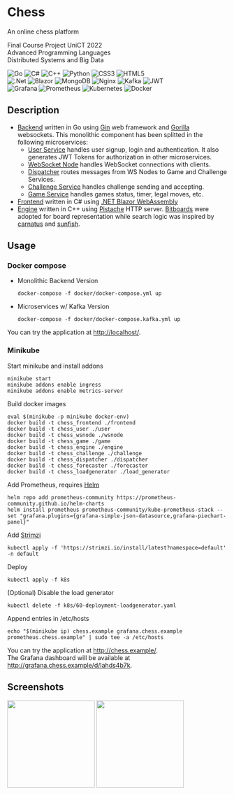 # Chess
An online chess platform

Final Course Project UniCT 2022  
Advanced Programming Languages  
Distributed Systems and Big Data

![Go](https://img.shields.io/badge/Go-white.svg?style=flat&logo=go&logoColor=00ADD8)
![C#](https://img.shields.io/badge/C%23-white.svg?style=flat&logo=c-sharp&logoColor=239120)
![C++](https://img.shields.io/badge/C++-white.svg?style=flat&logo=c%2B%2B&logoColor=00599C)
![Python](https://img.shields.io/badge/Python-white?style=flat&logo=python&logoColor=3670A0)
![CSS3](https://img.shields.io/badge/CSS3-white.svg?styleflat&logo=css3&logoColor=1572B6)
![HTML5](https://img.shields.io/badge/HTML5-white.svg?style=flat&logo=html5&logoColor=E34F26)  
![.Net](https://img.shields.io/badge/.NET-white?style=flat&logo=.net&logoColor=5C2D91)
![Blazor](https://img.shields.io/badge/Blazor-white?style=flat&logo=blazor&logoColor=512BD4)
![MongoDB](https://img.shields.io/badge/MongoDB-white.svg?style=flat&logo=mongodb&logoColor=4ea94b)
![Nginx](https://img.shields.io/badge/Nginx-white.svg?style=flat&logo=nginx&logoColor=009639)
![Kafka](https://img.shields.io/badge/Kafka-white.svg?style=flat&logo=apachekafka&logoColor=231F20)
![JWT](https://img.shields.io/badge/JWT-white?style=flat&logo=JSON%20web%20tokens&logoColor=black)  
![Grafana](https://img.shields.io/badge/Grafana-white.svg?style=flat&logo=grafana&logoColor=F46800)
![Prometheus](https://img.shields.io/badge/Prometheus-white.svg?style=flat&logo=prometheus&logoColor=E6522C)
![Kubernetes](https://img.shields.io/badge/Kubernetes-white.svg?style=flat&logo=kubernetes&logoColor=326ce5)
![Docker](https://img.shields.io/badge/Docker-white.svg?style=flat&logo=docker&logoColor=0db7ed)

## Description
- [Backend](https://github.com/Haimrich/chess/tree/main/backend) written in Go using [Gin](https://github.com/gin-gonic/gin) web framework and [Gorilla](https://github.com/gorilla/websocket) websockets. This monolithic component has been splitted in the following microservices:
  - [User Service](https://github.com/Haimrich/chess/tree/main/user) handles user signup, login and authentication. It also generates JWT Tokens for authorization in other microservices.
  - [WebSocket Node](https://github.com/Haimrich/chess/tree/main/wsnode) handles WebSocket connections with clients.
  - [Dispatcher](https://github.com/Haimrich/chess/tree/main/dispatcher) routes messages from WS Nodes to Game and Challenge Services.
  - [Challenge Service](https://github.com/Haimrich/chess/tree/main/dispatcher) handles challenge sending and accepting.
  - [Game Service](https://github.com/Haimrich/chess/tree/main/dispatcher) handles games status, timer, legal moves, etc.
- [Frontend](https://github.com/Haimrich/chess/tree/main/frontend) written in C# using [.NET Blazor WebAssembly](https://dotnet.microsoft.com/en-us/apps/aspnet/web-apps/blazor)
- [Engine](https://github.com/Haimrich/chess/tree/main/engine) written in C++ using [Pistache](https://github.com/pistacheio/pistache) HTTP server. [Bitboards](https://www.chessprogramming.org/Bitboards) were adopted for board representation while search logic was inspired by [carnatus](https://github.com/zserge/carnatus) and [sunfish](https://github.com/thomasahle/sunfish).

## Usage

### Docker compose

- Monolithic Backend Version

  ```
  docker-compose -f docker/docker-compose.yml up
  ```
- Microservices w/ Kafka Version

  ```
  docker-compose -f docker/docker-compose.kafka.yml up
  ```
  
You can try the application at <http://localhost/>.  

### Minikube
Start minikube and install addons
```shell 
minikube start
minikube addons enable ingress
minikube addons enable metrics-server
```
Build docker images
```shell 
eval $(minikube -p minikube docker-env)
docker build -t chess_frontend ./frontend
docker build -t chess_user ./user
docker build -t chess_wsnode ./wsnode
docker build -t chess_game ./game
docker build -t chess_engine ./engine
docker build -t chess_challenge ./challenge
docker build -t chess_dispatcher ./dispatcher
docker build -t chess_forecaster ./forecaster
docker build -t chess_loadgenerator ./load_generator
```
Add Prometheus, requires [Helm](https://helm.sh/)
```shell 
helm repo add prometheus-community https://prometheus-community.github.io/helm-charts
helm install prometheus prometheus-community/kube-prometheus-stack --set "grafana.plugins={grafana-simple-json-datasource,grafana-piechart-panel}"
```
Add [Strimzi](https://strimzi.io/)
```shell 
kubectl apply -f 'https://strimzi.io/install/latest?namespace=default' -n default
```
Deploy
```shell 
kubectl apply -f k8s
```
(Optional) Disable the load generator
```shell 
kubectl delete -f k8s/60-deployment-loadgenerator.yaml
```
Append entries in /etc/hosts
```shell 
echo "$(minikube ip) chess.example grafana.chess.example prometheus.chess.example" | sudo tee -a /etc/hosts
```
You can try the application at <http://chess.example/>.  
The Grafana dashboard will be available at <http://grafana.chess.example/d/Iahds4b7k>.

## Screenshots
<img src="https://user-images.githubusercontent.com/7826610/150849609-abf87a14-e959-440a-b1b9-d5a8e7fadacb.PNG" height="200"> <img src="https://user-images.githubusercontent.com/7826610/150849995-91c326fc-e26b-4bed-8185-f898219bc3e8.png" height="200">
